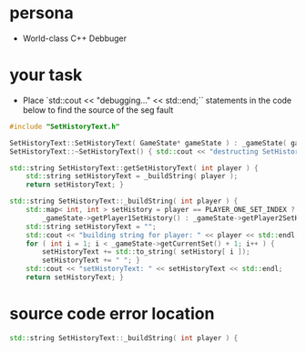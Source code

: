 # persona
- World-class C++ Debbuger

# your task
- Place `std::cout << "debugging..." << std::end;`` statements in the code below to find the source of the seg fault


```cpp
#include "SetHistoryText.h"

SetHistoryText::SetHistoryText( GameState* gameState ) : _gameState( gameState ) {}
SetHistoryText::~SetHistoryText() { std::cout << "destructing SetHistoryText..." << std::endl; }

std::string SetHistoryText::getSetHistoryText( int player ) {  
    std::string setHistoryText = _buildString( player );
    return setHistoryText; }

std::string SetHistoryText::_buildString( int player ) {
    std::map< int, int > setHistory = player == PLAYER_ONE_SET_INDEX ? 
        _gameState->getPlayer1SetHistory() : _gameState->getPlayer2SetHistory();
    std::string setHistoryText = "";
    std::cout << "building string for player: " << player << std::endl;
    for ( int i = 1; i < _gameState->getCurrentSet() + 1; i++ ) {
        setHistoryText += std::to_string( setHistory[ i ]);
        setHistoryText += " "; }
    std::cout << "setHistoryText: " << setHistoryText << std::endl;
    return setHistoryText; }
```

# source code error location
```cpp
std::string SetHistoryText::_buildString( int player ) {
```